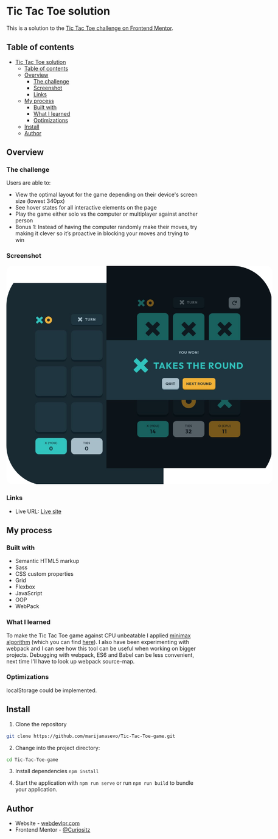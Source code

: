 # Tic Tac Toe solution

This is a solution to the [Tic Tac Toe challenge on Frontend Mentor](https://www.frontendmentor.io/challenges/tic-tac-toe-game-Re7ZF_E2v).

## Table of contents

- [Tic Tac Toe solution](#tic-tac-toe-solution)
  - [Table of contents](#table-of-contents)
  - [Overview](#overview)
    - [The challenge](#the-challenge)
    - [Screenshot](#screenshot)
    - [Links](#links)
  - [My process](#my-process)
    - [Built with](#built-with)
    - [What I learned](#what-i-learned)
    - [Optimizations](#optimizations)
  - [Install](#install)
  - [Author](#author)


## Overview

### The challenge

Users are able to:

- View the optimal layout for the game depending on their device's screen size (lowest 340px)
- See hover states for all interactive elements on the page
- Play the game either solo vs the computer or multiplayer against another person
- Bonus 1: Instead of having the computer randomly make their moves, try making it clever so it’s proactive in blocking your moves and trying to win
<!-- - Bonus 2: Save the game state in the browser so that it’s preserved if the player refreshes their browser -->

### Screenshot

<img src="./tic-tac-toe-screen-shot.png" style="border-radius: 15px; max-width: 700px">

### Links

- Live URL: [Live site](https://brilliant-granita-ac585f.netlify.app/)

## My process

### Built with

- Semantic HTML5 markup
- Sass
- CSS custom properties
- Grid
- Flexbox
- JavaScript
- OOP
- WebPack
<!-- - localStorage -->

### What I learned

To make the Tic Tac Toe game against CPU unbeatable I applied [minimax algorithm](https://en.wikipedia.org/wiki/Minimax) (which you can find [here](https://www.freecodecamp.org/news/how-to-make-your-tic-tac-toe-game-unbeatable-by-using-the-minimax-algorithm-9d690bad4b37/)). I also have been experimenting with webpack and I can see how this tool can be useful when working on bigger projects. Debugging with webpack, ES6 and Babel can be less convenient, next time I'll have to look up webpack source-map. 


### Optimizations

localStorage could be implemented.

## Install

1. Clone the repository
``` bash
git clone https://github.com/marijanasevo/Tic-Tac-Toe-game.git
```

2. Change into the project directory:
```bash
cd Tic-Tac-Toe-game
```

3. Install dependencies `npm install`

4. Start the application with `npm run serve`
or run `npm run build` to bundle your application.


## Author

- Website - [webdevlpr.com](https://webdevlpr.com/)
- Frontend Mentor - [@Curiositz](https://www.frontendmentor.io/profile/Curiositz)